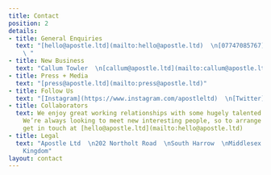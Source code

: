 ```yaml
---
title: Contact
position: 2
details:
- title: General Enquiries
  text: "[hello@apostle.ltd](mailto:hello@apostle.ltd)  \n[07747085767](tel:07747085767)
    \ "
- title: New Business
  text: "Callum Towler  \n[callum@apostle.ltd](mailto:callum@apostle.ltd)"
- title: Press + Media
  text: "[press@apostle.ltd](mailto:press@apostle.ltd)"
- title: Follow Us
  text: "[Instagram](https://www.instagram.com/apostleltd)  \n[Twitter](https://twitter.com/apostleltd)"
- title: Collaborators
  text: We enjoy great working relationships with some hugely talented creative specialists.
    We’re always looking to meet new interesting people, so to arrange a chat, please
    get in touch at [hello@apostle.ltd](mailto:hello@apostle.ltd)
- title: Legal
  text: "Apostle Ltd  \n202 Northolt Road  \nSouth Harrow  \nMiddlesex HA2 0EX  \nUnited
    Kingdom"
layout: contact
---
```


